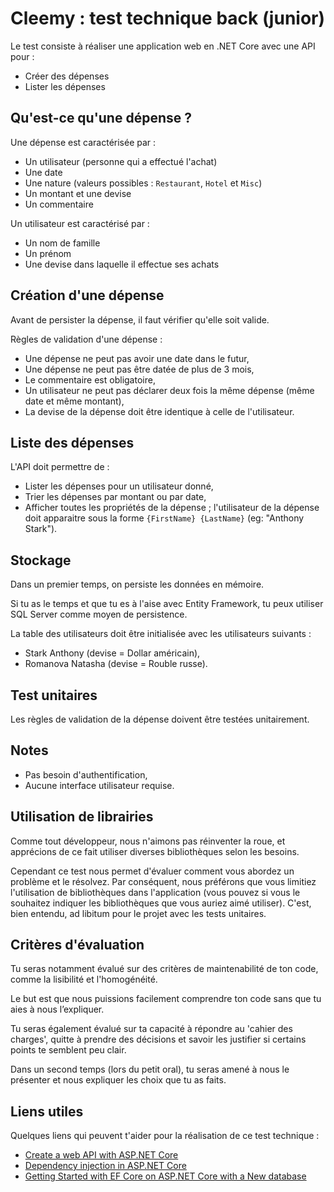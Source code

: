 # Cleemy : test technique back (junior)

Le test consiste à réaliser une application web en .NET Core avec une API pour :
 - Créer des dépenses
 - Lister les dépenses

## Qu'est-ce qu'une dépense ?

Une dépense est caractérisée par :
 - Un utilisateur (personne qui a effectué l'achat)
 - Une date
 - Une nature (valeurs possibles : `Restaurant`, `Hotel` et `Misc`)
 - Un montant et une devise
 - Un commentaire

Un utilisateur est caractérisé par :
 - Un nom de famille
 - Un prénom
 - Une devise dans laquelle il effectue ses achats

## Création d'une dépense

Avant de persister la dépense, il faut vérifier qu'elle soit valide.

Règles de validation d'une dépense :
 - Une dépense ne peut pas avoir une date dans le futur,
 - Une dépense ne peut pas être datée de plus de 3 mois,
 - Le commentaire est obligatoire,
 - Un utilisateur ne peut pas déclarer deux fois la même dépense (même date et même montant),
 - La devise de la dépense doit être identique à celle de l'utilisateur.

## Liste des dépenses

L'API doit permettre de :
 - Lister les dépenses pour un utilisateur donné,
 - Trier les dépenses par montant ou par date,
 - Afficher toutes les propriétés de la dépense ; l'utilisateur de la dépense doit apparaitre sous la forme `{FirstName} {LastName}` (eg: "Anthony Stark").

## Stockage

Dans un premier temps, on persiste les données en mémoire.

Si tu as le temps et que tu es à l'aise avec Entity Framework, tu peux utiliser SQL Server comme moyen de persistence.

La table des utilisateurs doit être initialisée avec les utilisateurs suivants :
 - Stark Anthony (devise = Dollar américain),
 - Romanova Natasha (devise = Rouble russe).

## Test unitaires

Les règles de validation de la dépense doivent être testées unitairement.

## Notes

 - Pas besoin d'authentification,
 - Aucune interface utilisateur requise.

## Utilisation de librairies

Comme tout développeur, nous n'aimons pas réinventer la roue, et apprécions de ce fait utiliser diverses bibliothèques selon les besoins.

Cependant ce test nous permet d'évaluer comment vous abordez un problème et le résolvez. Par conséquent, nous préférons que vous limitiez l'utilisation de bibliothèques dans l'application (vous pouvez si vous le souhaitez indiquer les bibliothèques que vous auriez aimé utiliser). C'est, bien entendu, ad libitum pour le projet avec les tests unitaires.

## Critères d'évaluation

Tu seras notamment évalué sur des critères de maintenabilité de ton code, comme la lisibilité et l'homogénéité.

Le but est que nous puissions facilement comprendre ton code sans que tu aies à nous l’expliquer.

Tu seras également évalué sur ta capacité à répondre au 'cahier des charges', quitte à prendre des décisions et savoir les justifier si certains points te semblent peu clair.

Dans un second temps (lors du petit oral), tu seras amené à nous le présenter et nous expliquer les choix que tu as faits.

## Liens utiles

Quelques liens qui peuvent t'aider pour la réalisation de ce test technique :
 - [Create a web API with ASP.NET Core](https://docs.microsoft.com/en-us/aspnet/core/tutorials/first-web-api)
 - [Dependency injection in ASP.NET Core](https://docs.microsoft.com/en-us/aspnet/core/fundamentals/dependency-injection)
 - [Getting Started with EF Core on ASP.NET Core with a New database](https://docs.microsoft.com/en-us/ef/core/get-started/aspnetcore/new-db)
